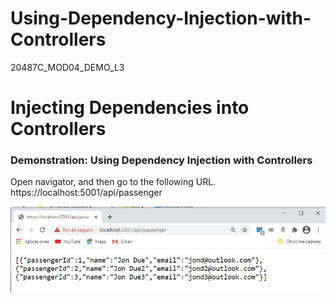 # Using-Dependency-Injection-with-Controllers
20487C_MOD04_DEMO_L3

# Injecting Dependencies into Controllers

### Demonstration: Using Dependency Injection with Controllers

Open navigator, and then go to the following URL.
       https://localhost:5001/api/passenger

![20487D_Images](https://github.com/ialcaidef/Using-Dependency-Injection-with-Controllers/blob/master/Images/Resultado.png)
